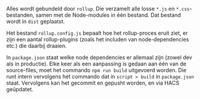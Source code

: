 Alles wordt gebundeld door `rollup`. Die verzamelt alle losse `*.js` en `*.css`-bestanden, samen met de Node-modules in één bestand. Dat bestand wordt in `dist` geplaatst. 

Het bestand `rollup.config.js` bepaalt hoe het rollup-proces eruit ziet, er zijn een aantal rollup-plugins (zoals het includen van node-dependencies etc.) die daarbij draaien.

In `package.json` staat welke node dependencies er allemaal zijn (zowel dev als in productie). Elke keer als een aanpassing is gedaan aan één van de source-files, moet het commando `npm run build` uitgevoerd worden. Die runt intern vervolgens het commando dat in `script > build` in `package.json` staat. Vervolgens kan het gecommit en gepusht worden, en via HACS geüpdatet.